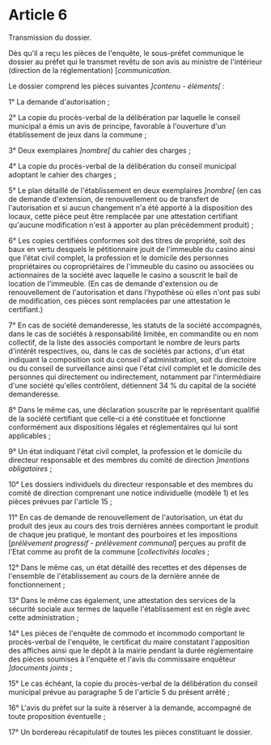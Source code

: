 # Article 6

Transmission du dossier.

Dès qu'il a reçu les pièces de l'enquête, le sous-préfet communique le dossier au préfet qui le transmet revêtu de son avis au ministre de l'intérieur (direction de la réglementation) [*communication*.

Le dossier comprend les pièces suivantes *]contenu - éléments[* :

1° La demande d'autorisation ;

2° La copie du procès-verbal de la délibération par laquelle le conseil municipal a émis un avis de principe, favorable à l'ouverture d'un établissement de jeux dans la commune ;

3° Deux exemplaires *]nombre[* du cahier des charges ;

4° La copie du procès-verbal de la délibération du conseil municipal adoptant le cahier des charges ;

5° Le plan détaillé de l'établissement en deux exemplaires *]nombre[* (en cas de demande d'extension, de renouvellement ou de transfert de l'autorisation et si aucun changement n'a été apporté à la disposition des locaux, cette pièce peut être remplacée par une attestation certifiant qu'aucune modification n'est à apporter au plan précédemment produit) ;

6° Les copies certifiées conformes soit des titres de propriété, soit des baux en vertu desquels le pétitionnaire jouit de l'immeuble du casino ainsi que l'état civil complet, la profession et le domicile des personnes propriétaires ou copropriétaires de l'immeuble du casino ou associées ou actionnaires de la société avec laquelle le casino a souscrit le bail de location de l'immeuble. (En cas de demande d'extension ou de renouvellement de l'autorisation et dans l'hypothèse où elles n'ont pas subi de modification, ces pièces sont remplacées par une attestation le certifiant.)

7° En cas de société demanderesse, les statuts de la société accompagnés, dans le cas de sociétés à responsabilité limitée, en commandite ou en nom collectif, de la liste des associés comportant le nombre de leurs parts d'intérêt respectives, ou, dans le cas de sociétés par actions, d'un état indiquant la composition soit du conseil d'administration, soit du directoire ou du conseil de surveillance ainsi que l'état civil complet et le domicile des personnes qui directement ou indirectement, notamment par l'intermédiaire d'une société qu'elles contrôlent, détiennent 34 % du capital de la société demanderesse.

8° Dans le même cas, une déclaration souscrite par le représentant qualifié de la société certifiant que celle-ci a été constituée et fonctionne conformément aux dispositions légales et réglementaires qui lui sont applicables ;

9° Un état indiquant l'état civil complet, la profession et le domicile du directeur responsable et des membres du comité de direction *]mentions obligatoires* ;

10° Les dossiers individuels du directeur responsable et des membres du comité de direction comprenant une notice individuelle (modèle 1) et les pièces prévues par l'article 15 ;

11° En cas de demande de renouvellement de l'autorisation, un état du produit des jeux au cours des trois dernières années comportant le produit de chaque jeu pratiqué, le montant des pourboires et les impositions [*prélèvement progressif - prélèvement communal*] perçues au profit de l'Etat comme au profit de la commune [*collectivités locales* ;

12° Dans le même cas, un état détaillé des recettes et des dépenses de l'ensemble de l'établissement au cours de la dernière année de fonctionnement ;

13° Dans le même cas également, une attestation des services de la sécurité sociale aux termes de laquelle l'établissement est en règle avec cette administration ;

14° Les pièces de l'enquête de commodo et incommodo comportant le procès-verbal de l'enquête, le certificat du maire constatant l'apposition des affiches ainsi que le dépôt à la mairie pendant la durée réglementaire des pièces soumises à l'enquête et l'avis du commissaire enquêteur *]documents joints* ;

15° Le cas échéant, la copie du procès-verbal de la délibération du conseil municipal prévue au paragraphe 5 de l'article 5 du présent arrêté ;

16° L'avis du préfet sur la suite à réserver à la demande, accompagné de toute proposition éventuelle ;

17° Un bordereau récapitulatif de toutes les pièces constituant le dossier.
